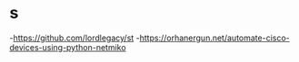# s
  -https://github.com/lordlegacy/st
  -https://orhanergun.net/automate-cisco-devices-using-python-netmiko

